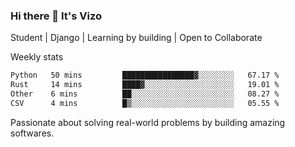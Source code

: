 ### Hi there 👋 It's Vizo

Student | Django | Learning by building | Open to Collaborate

Weekly stats
<!--START_SECTION:waka-->

```txt
Python   50 mins         ████████████████▓░░░░░░░░   67.17 %
Rust     14 mins         ████▓░░░░░░░░░░░░░░░░░░░░   19.01 %
Other    6 mins          ██░░░░░░░░░░░░░░░░░░░░░░░   08.27 %
CSV      4 mins          █▒░░░░░░░░░░░░░░░░░░░░░░░   05.55 %
```

<!--END_SECTION:waka-->


Passionate about solving real-world problems by building amazing softwares.
